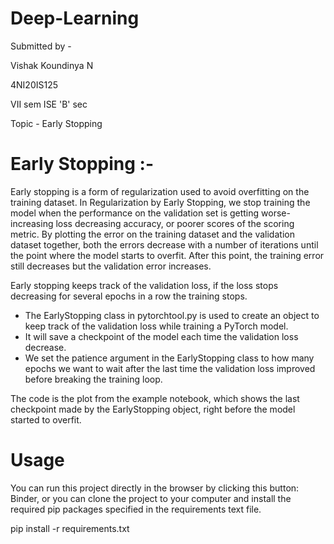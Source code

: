 # Deep-Learning
Submitted by -

Vishak Koundinya N 

4NI20IS125

VII sem ISE 'B' sec

Topic - Early Stopping

# Early Stopping :-
Early stopping is a form of regularization used to avoid overfitting on the training dataset. In Regularization by Early Stopping, we stop training the model when the performance on the validation set is getting worse- increasing loss decreasing accuracy, or poorer scores of the scoring metric. By plotting the error on the training dataset and the validation dataset together, both the errors decrease with a number of iterations until the point where the model starts to overfit. After this point, the training error still decreases but the validation error increases.

Early stopping keeps track of the validation loss, if the loss stops decreasing for several epochs in a row the training stops. 
* The EarlyStopping class in pytorchtool.py is used to create an object to keep track of the validation loss while training a PyTorch model.
* It will save a checkpoint of the model each time the validation loss decrease.
* We set the patience argument in the EarlyStopping class to how many epochs we want to wait after the last time the validation loss improved before breaking the training loop.

The code is the plot from the example notebook, which shows the last checkpoint made by the EarlyStopping object, right before the model started to overfit. 

# Usage
You can run this project directly in the browser by clicking this button: Binder, or you can clone the project to your computer and install the required pip packages specified in the requirements text file.

pip install -r requirements.txt
